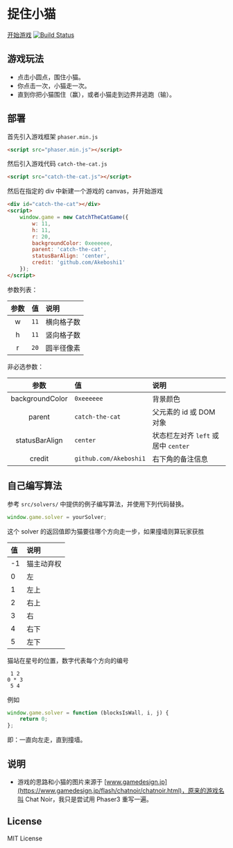 # 捉住小猫

[开始游戏](https://Akeboshi1.github.io/phaser-catch-the-cat/)
[![Build Status](https://www.travis-ci.org/ganlvtech/phaser-catch-the-cat.svg?branch=master)](https://www.travis-ci.org/ganlvtech/phaser-catch-the-cat)

## 游戏玩法

* 点击小圆点，围住小猫。
* 你点击一次，小猫走一次。
* 直到你把小猫围住（赢），或者小猫走到边界并逃跑（输）。

## 部署

首先引入游戏框架 `phaser.min.js`

```html
<script src="phaser.min.js"></script>
```

然后引入游戏代码 `catch-the-cat.js`

```html
<script src="catch-the-cat.js"></script>
```

然后在指定的 div 中新建一个游戏的 canvas，并开始游戏

```html
<div id="catch-the-cat"></div>
<script>
    window.game = new CatchTheCatGame({
        w: 11,
        h: 11,
        r: 20,
        backgroundColor: 0xeeeeee,
        parent: 'catch-the-cat',
        statusBarAlign: 'center',
        credit: 'github.com/Akeboshi1'
    });
</script>
```

参数列表：

| 参数  | 值    | 说明       |
| :---: | :---: | :--------- |
| w     | `11`  | 横向格子数 |
| h     | `11`  | 竖向格子数 |
| r     | `20`  | 圆半径像素 |

非必选参数：

| 参数            | 值                     | 说明                                |
| :-------------: | :--------------------- | :---------------------------------- |
| backgroundColor | `0xeeeeee`             | 背景颜色                            |
| parent          | `catch-the-cat`        | 父元素的 id 或 DOM 对象             |
| statusBarAlign  | `center`               | 状态栏左对齐 `left` 或居中 `center` |
| credit          | `github.com/Akeboshi1` | 右下角的备注信息                    |

## 自己编写算法

参考 `src/solvers/` 中提供的例子编写算法，并使用下列代码替换。

```js
window.game.solver = yourSolver;
```

这个 solver 的返回值即为猫要往哪个方向走一步，如果撞墙则算玩家获胜

| 值 | 说明 |
| :--- | :---------------------- |
| -1 | 猫主动弃权 |
| 0  | 左 |
| 1  | 左上 |
| 2  | 右上 |
| 3  | 右 |
| 4  | 右下 |
| 5  | 左下 |

猫站在星号的位置，数字代表每个方向的编号

```plain
 1 2
0 * 3
 5 4
```

例如

```js
window.game.solver = function (blocksIsWall, i, j) {
    return 0;
};
```

即：一直向左走，直到撞墙。

## 说明

* 游戏的思路和小猫的图片来源于 [www.gamedesign.jp](https://www.gamedesign.jp/flash/chatnoir/chatnoir.html)，原来的游戏名叫 Chat Noir，我只是尝试用 Phaser3 重写一遍。

## License

MIT License